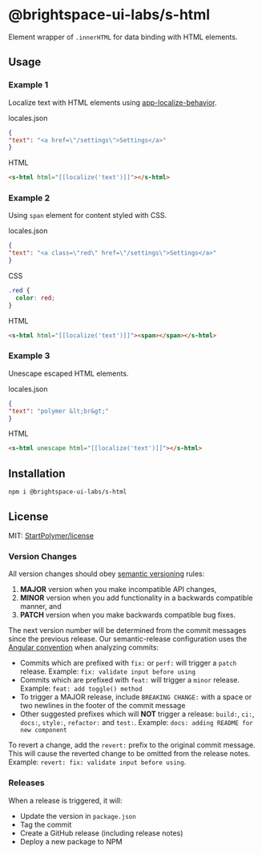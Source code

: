 # @brightspace-ui-labs/s-html

Element wrapper of `.innerHTML` for data binding with HTML elements.

## Usage

### Example 1

Localize text with HTML elements using [app-localize-behavior](https://github.com/PolymerElements/app-localize-behavior).

locales.json
```json
{
"text": "<a href=\"/settings\">Settings</a>"
}
```

HTML
```html
<s-html html="[[localize('text')]]"></s-html>
```

### Example 2

Using `span` element for content styled with CSS.

locales.json
```json
{
"text": "<a class=\"red\" href=\"/settings\">Settings</a>"
}
```

CSS
```css
.red {
  color: red;
}
```

HTML
```html
<s-html html="[[localize('text')]]"><span></span></s-html>
```

### Example 3

Unescape escaped HTML elements.

locales.json
```json
{
"text": "polymer &lt;br&gt;"
}
```

HTML
```html
<s-html unescape html="[[localize('text')]]"></s-html>
```

## Installation

`npm i @brightspace-ui-labs/s-html`

## License

MIT: [StartPolymer/license](https://github.com/StartPolymer/license)

### Version Changes

All version changes should obey [semantic versioning](https://semver.org/) rules:
1. **MAJOR** version when you make incompatible API changes,
2. **MINOR** version when you add functionality in a backwards compatible manner, and
3. **PATCH** version when you make backwards compatible bug fixes.

The next version number will be determined from the commit messages since the previous release. Our semantic-release configuration uses the [Angular convention](https://github.com/conventional-changelog/conventional-changelog/tree/master/packages/conventional-changelog-angular) when analyzing commits:
* Commits which are prefixed with `fix:` or `perf:` will trigger a `patch` release. Example: `fix: validate input before using`
* Commits which are prefixed with `feat:` will trigger a `minor` release. Example: `feat: add toggle() method`
* To trigger a MAJOR release, include `BREAKING CHANGE:` with a space or two newlines in the footer of the commit message
* Other suggested prefixes which will **NOT** trigger a release: `build:`, `ci:`, `docs:`, `style:`, `refactor:` and `test:`. Example: `docs: adding README for new component`

To revert a change, add the `revert:` prefix to the original commit message. This will cause the reverted change to be omitted from the release notes. Example: `revert: fix: validate input before using`.

### Releases

When a release is triggered, it will:
* Update the version in `package.json`
* Tag the commit
* Create a GitHub release (including release notes)
* Deploy a new package to NPM
